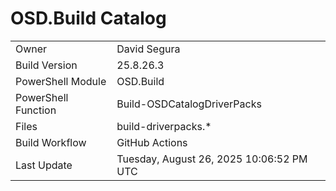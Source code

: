 ﻿# OSD.Build Catalog

| | |
|-|-|
| Owner | David Segura |
| Build Version | 25.8.26.3 |
| PowerShell Module | OSD.Build |
| PowerShell Function | Build-OSDCatalogDriverPacks |
| Files | build-driverpacks.* |
| Build Workflow | GitHub Actions |
| Last Update | Tuesday, August 26, 2025 10:06:52 PM UTC |
